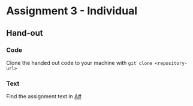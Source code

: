 # Assignment 3 - Individual

## Hand-out
### Code
Clone the handed out code to your machine with `git clone <repository-url>`

### Text
Find the assignment text in [A#](../blob/master/A3.pdf)
